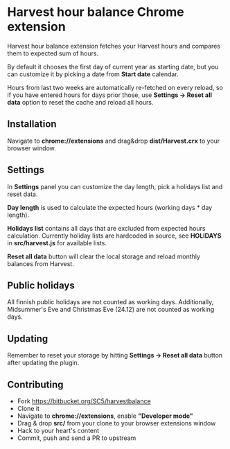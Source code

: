 # Harvest hour balance Chrome extension

Harvest hour balance extension fetches your Harvest hours and compares them to expected sum of hours.

By default it chooses the first day of current year as starting date, but you can customize it by picking a date from **Start date** calendar.

Hours from last two weeks are automatically re-fetched on every reload, so if you have entered hours for days prior those, use **Settings -> Reset all data** option to reset the cache and reload all hours.

## Installation

Navigate to **chrome://extensions** and drag&drop **dist/Harvest.crx** to your browser window.

## Settings

In **Settings** panel you can customize the day length, pick a holidays list and reset data.

**Day length** is used to calculate the expected hours (working days * day length).

**Holidays list** contains all days that are excluded from expected hours calculation. Currently holiday lists are hardcoded in source, see **HOLIDAYS** in **src/harvest.js** for available lists.

**Reset all data** button will clear the local storage and reload monthly balances from Harvest.

## Public holidays

All finnish public holidays are not counted as working days.
Additionally, Midsummer's Eve and Christmas Eve (24.12) are not counted as working days.

## Updating

Remember to reset your storage by hitting **Settings -> Reset all data** button after updating the plugin.

## Contributing

* Fork https://bitbucket.org/SC5/harvestbalance
* Clone it
* Navigate to **chrome://extensions**, enable **"Developer mode"**
* Drag & drop **src/** from your clone to your browser extensions window
* Hack to your heart's content
* Commit, push and send a PR to upstream

